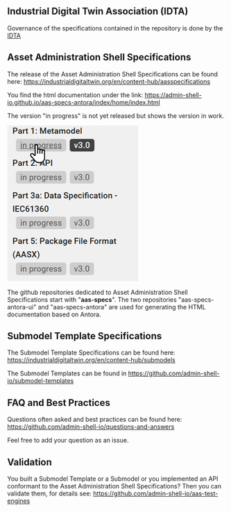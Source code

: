 ## Industrial Digital Twin Association (IDTA)

Governance of the specifications contained in the repository is done by the [IDTA](https://industrialdigitaltwin.org/en/)

## Asset Administration Shell Specifications
The release of the Asset Administration Shell Specifications can be found here:
https://industrialdigitaltwin.org/en/content-hub/aasspecifications

You find the html documentation under the link:
https://admin-shell-io.github.io/aas-specs-antora/index/home/index.html

The version "in progress" is not yet released but shows the version in work.

![Select Version of the Specification](images/SelectionDocumentVersion.png)

The github repositories dedicated to Asset Administration Shell Specifications start with "**aas-specs**".
The two repositories "aas-specs-antora-ui" and "aas-specs-antora" are used for generating the HTML documentation based on Antora.

## Submodel Template Specifications

The Submodel Template Specifications can be found here: https://industrialdigitaltwin.org/en/content-hub/submodels

The Submodel Templates can be found in https://github.com/admin-shell-io/submodel-templates

## FAQ and Best Practices

Questions often asked and best practices can be found here: https://github.com/admin-shell-io/questions-and-answers

Feel free to add your question as an issue.

## Validation

You built a Submodel Template or a Submodel or you implemented an API conformant to the Asset Administration Shell Specifications?
Then you can validate them, for details see: https://github.com/admin-shell-io/aas-test-engines




